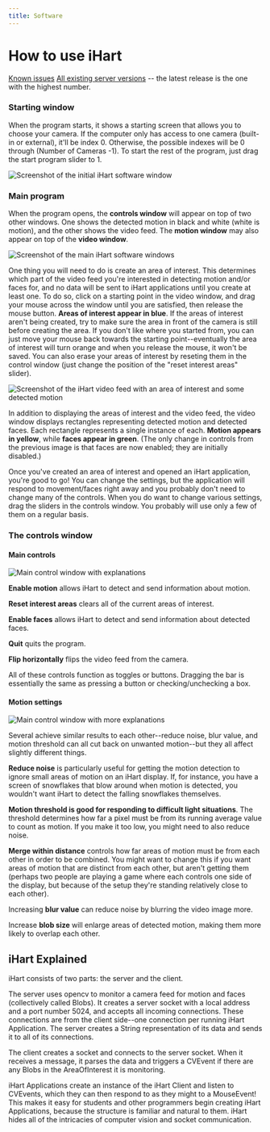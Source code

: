 ```yaml
---
title: Software
---
```


# How to use iHart

[Known issues](/software/issues)
[All existing server versions](https://github.com/ihart-mhc/ihart/releases) -- the latest release is the one with the highest number.

### Starting window 

When the program starts, it shows a starting screen that allows you to choose your camera.
 If the computer only has access to one camera (built-in or external), it\'ll be index 0.
  Otherwise, the possible indexes will be 0 through (Number of Cameras -1). 
  To start the rest of the program, just drag the start program slider to 1.
  
  ![Screenshot of the initial iHart software window](img/cvServer-start.png)

### Main program
When the program opens, the **controls window** will appear on top of two other windows. 
One shows the detected motion in black and white (white is motion), and the other shows the video feed. 
The **motion window** may also appear on top of the **video window**. 

![Screenshot of the main iHart software windows](img/cvServer-main.png)

One thing you will need to do is create an area of interest. 
This determines which part of the video feed you\'re interested in detecting motion and/or faces for, 
and no data will be sent to iHart applications until you create at least one. 
To do so, click on a starting point in the video window, and drag your mouse across the window until you are satisfied, then release the mouse button.
**Areas of interest appear in blue**. 
If the areas of interest aren\'t being created, try to make sure the area in front of the camera is still before creating the area.
If you don\'t like where you started from, you can just move your mouse back towards the starting point\--eventually
 the area of interest will turn orange and when you release the mouse, it won\'t be saved. 
You can also erase your areas of interest by reseting them in the control window (just change the position of the \"reset interest areas\" slider).

![Screenshot of the iHart video feed with an area of interest and some detected motion](img/video-interest-motion.png)

In addition to displaying the areas of interest and the video feed, 
the video window displays rectangles representing detected motion and detected faces. 
Each rectangle represents a single instance of each. **Motion appears in yellow**, while **faces appear in green**.
(The only change in controls from the previous image is that faces are now enabled; they are initially disabled.)

Once you\'ve created an area of interest and opened an iHart application, you\'re good to go! 
You can change the settings, but the application will respond to movement/faces right away
and you probably don\'t need to change many of the controls. 
When you do want to change various settings, drag the sliders in the controls window. 
You probably will use only a few of them on a regular basis.

### The controls window

#### Main controls

![Main control window with explanations](img/control-window-main.png)

**Enable motion** allows iHart to detect and send information about motion. 

**Reset interest areas** clears all of the current areas of interest.

**Enable faces** allows iHart to detect and send information about detected faces.

**Quit** quits the program.

**Flip horizontally** flips the video feed from the camera. 

All of these controls function as toggles or buttons. 
Dragging the bar is essentially the same as pressing a button or checking/unchecking a box. 

#### Motion settings

![Main control window with more explanations](img/control-window-motion.png)

Several achieve similar results to each other\--reduce noise, blur value, and motion threshold can all cut back on unwanted motion\--but they all affect slightly different things. 

**Reduce noise** is particularly useful for getting the motion detection to ignore small areas of motion on an iHart display.
 If, for instance, you have a screen of snowflakes that blow around when motion is detected, 
 you wouldn't want iHart to detect the falling snowflakes themselves.  

**Motion threshold is good for responding to difficult light situations**. 
The threshold determines how far a pixel must be from its running average value to count as motion. 
If you make it too low, you might need to also reduce noise.  

**Merge within distance** controls how far areas of motion must be from each other in order to be combined. 
You might want to change this if you want areas of motion that are distinct from each other, 
but aren\'t getting them (perhaps two people are playing a game where each controls one side of the display, 
but because of the setup they\'re standing relatively close to each other). 

Increasing **blur value** can reduce noise by blurring the video image more. 

Increase **blob size** will enlarge areas of detected motion, making them more likely to overlap each other.

## iHart Explained
iHart consists of two parts: the server and the client. 
 
The server uses opencv to monitor a camera feed for motion and faces (collectively called Blobs).
 It creates a server socket with a local address and a port number 5024, and accepts all incoming connections.
  These connections are from the client side--one connection per running iHart Application.
   The server creates a String representation of its data and sends it to all of its connections. 

The client creates a socket and connects to the server socket.
 When it receives a message, it parses the data and triggers a CVEvent if there are any Blobs in the AreaOfInterest it is monitoring. 

iHart Applications create an instance of the iHart Client and listen to CVEvents,
 which they can then respond to as they might to a MouseEvent!
  This makes it easy for students and other programmers begin creating iHart Applications, 
  because the structure is familiar and natural to them. 
  iHart hides all of the intricacies of computer vision and socket communication. 
